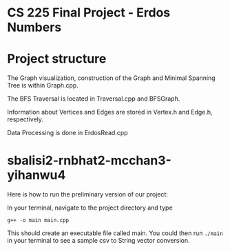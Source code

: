 # CS 225 Final Project - Erdos Numbers

# Project structure

The Graph visualization, construction of the Graph and Minimal Spanning Tree is within Graph.cpp.

The BFS Traversal is located in Traversal.cpp and BFSGraph.

Information about Vertices and Edges are stored in Vertex.h and Edge.h, respectively.

Data Processing is done in ErdosRead.cpp

# sbalisi2-rnbhat2-mcchan3-yihanwu4
Here is how to run the preliminary version of our project:

In your terminal, navigate to the project directory and type 

`g++ -o main main.cpp`

This should create an executable file called main. You could then run `./main` in your terminal to see a sample csv to String vector conversion.

